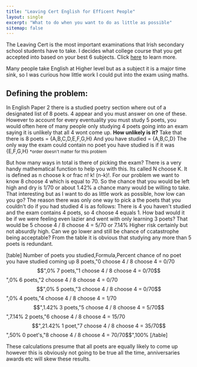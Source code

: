 ```yaml
---
title: "Leaving Cert English for Efficent People"
layout: single
excerpt: "What to do when you want to do as little as possible"
sitemap: false
---
```


The Leaving Cert is the most important examinations that Irish secondary school students have to take. I decides what college course that you get accepted into based on your best 6 subjects. Click <a href="https://www.cao.ie/index.php?page=scoring&s=lcepointsgrid" target="_blank">here</a> to learn more.

Many people take English at Higher level but as a subject it is a major time sink, so I was curious how little work I could put into the exam using maths.
<strong><h2>Defining the problem:</h2></strong>

In English Paper 2 there is a studied poetry section where out of a designated list of 8 poets. 4 appear and you must answer on one of these. However to account for every eventuality you must study 5 poets, you would often here of many people only studying 4 poets going into an exam saying it is unlikely that all 4 wont come up. 
<strong>How unlikely is it?</strong>
Take that there is 8 poets = {A,B,C,D,E,F,G,H}
And you have studied = {A,B,C,D}
The only way the exam could contain no poet you have studied is if it was  {E,F,G,H} <small>*order doesn't matter for this problem</small>

But how many ways in total is there of picking the exam? There is a very handy mathematical function to help you with this. Its called N choose K. It is defined as n choose k or frac n! k! (n-k)!.
For our problem we want to know 8 choose 4 which is equal to 70. So the chance that you would be left high and dry is 1/70 or about 1.42% a chance many would be willing to take.
That interesting but as I want to do as little work as possible, how low can you go?
The reason there was only one way to pick a the poets that you couldn't do if you had studied 4 is as follows: There is 4 you haven't studied and the exam contains 4 poets, so 4 choose 4 equals 1.
How bad would it be if we were feeling even lazier and went with only learning 3 poets?
That would be 5 choose 4 / 8 choose 4 = 5/70 or 7.14% Higher risk certainly but not absurdly high. 
Can we go lower and still be chance of ccatastrophe being acceptable?
From the table it is obvious that studying any more than 5 poets is redundant.

[table]
Number of poets you studied,Formula,Percent chance of no poet you have studied coming up
8 poets,"0 choose 4 / 8 choose 4 = 0/70$$",0%
7 poets,"1 choose 4 / 8 choose 4 = 0/70$$",0%
6 poets,"2 choose 4 / 8 choose 4 = 0/70$$",0%
5 poets,"3 choose 4 / 8 choose 4 = 0/70$$",0%
4 poets,"4 choose 4 / 8 choose 4 = 1/70$$",1.42%
3 poets,"5 choose 4 / 8 choose 4 = 5/70$$",7.14%
2 poets,"6 choose 4 / 8 choose 4 = 15/70$$",21.42%
1 poet,"7 choose 4 / 8 choose 4 = 35/70$$",50%
0 poet's,"8 choose 4 / 8 choose 4 = 70/70$$",100%
[/table]

These calculations presume that all poets are equally likely to come up however this is obviously not going to be true all the time, anniversaries awards etc will skew these results.

